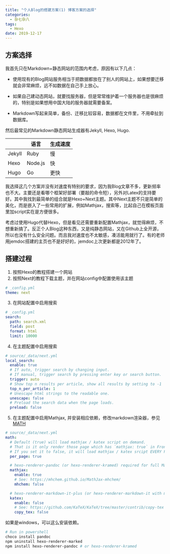```yaml
---
title: "个人Blog的搭建方案(1) 博客方案的选择"
categories:
  - 杂七杂八
tags:
  - Hexo
date: 2019-12-17
---
```


## 方案选择

我首先只在Markdown+静态网站的范围内考虑，原因有以下几点：

- 使用现有的Blog网站服务相当于把数据都放在了别人的网站上，如果想要迁移就会非常麻烦，远不如数据在自己手上放心。

- 如果自己建动态网站，就要找服务器，但是常常维护着一个服务器也是很麻烦的，特别是如果想用中国大陆的服务器就需要备案。
- Markdown写起来简单，备份、迁移比较容易，数据都在文件里，不用牵扯到数据库。

然后最常见的Markdown静态网站生成器有Jekyll, Hexo, Hugo. 

|        | 语言    | 生成速度 |
| ------ | ------- | -------- |
| Jekyll | Ruby    | 慢       |
| Hexo   | Node.js | 快       |
| Hugo   | Go      | 更快     |

我选择这几个方案并没有对速度有特别的要求，因为我Blog文章不多，更新频率也不大。主要还是看哪个框架好部署（要敲的命令短），另外对Latex的支持要好。其中我找到最简单的组合就是Hexo+Next主题。其中Next主题不只是简单的美化，而是嵌入了一些常用的扩展，例如Mathjax，搜索等，比起自己在模板页面里加script实在是方便很多。

考虑过使用Hugo代替Hexo，但是看见还需要重新配置Mathjax，就觉得麻烦，不想重新搞了。反正个人Blog这种东西，又是纯静态网站，又在Github上全开源，所以也没有什么安全问题。而且我对速度也不太敏感，凑活能用就行了。有的老师用jemdoc搭建的主页也不是好好的，jemdoc上次更新都是2012年了。

## 搭建过程

1. 按照Hexo的教程搭建一个网站
2. 按照Next的教程下载主题，并在网站config中配置使用该主题

```yaml
# _config.yml
theme: next
```

3. 在网站配置中启用搜索

```yaml
# _config.yml
search:
  path: search.xml
  field: post
  format: html
  limit: 10000
```

4. 在主题配置中启用搜索

```yaml
# source/_data/next.yml
local_search:
  enable: true
  # If auto, trigger search by changing input.
  # If manual, trigger search by pressing enter key or search button.
  trigger: auto
  # Show top n results per article, show all results by setting to -1
  top_n_per_article: 1
  # Unescape html strings to the readable one.
  unescape: false
  # Preload the search data when the page loads.
  preload: false
```

5. 在主题配置中启用Mathjax, 并安装相应依赖，修改markdown渲染器，参见[MATH](https://github.com/theme-next/hexo-theme-next/blob/master/docs/MATH.md)

```yaml
# source/_data/next.yml
math:
  # Default (true) will load mathjax / katex script on demand.
  # That is it only render those page which has `mathjax: true` in Front-matter.
  # If you set it to false, it will load mathjax / katex srcipt EVERY PAGE.
  per_page: true

  # hexo-renderer-pandoc (or hexo-renderer-kramed) required for full MathJax support.
  mathjax:
    enable: true
    # See: https://mhchem.github.io/MathJax-mhchem/
    mhchem: false

  # hexo-renderer-markdown-it-plus (or hexo-renderer-markdown-it with markdown-it-katex plugin) required for full Katex support.
  katex:
    enable: false
    # See: https://github.com/KaTeX/KaTeX/tree/master/contrib/copy-tex
    copy_tex: false
```

如果是windows，可以这么安装依赖。

```powershell
# Run in powershell
choco install pandoc
npm uninstall hexo-renderer-marked
npm install hexo-renderer-pandoc # or hexo-renderer-kramed
```
